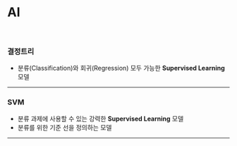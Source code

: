 # AI

<br>

### 결정트리

* 분류(Classification)와 회귀(Regression) 모두 가능한 **Supervised Learning** 모델

---

### SVM

* 분류 과제에 사용할 수 있는 강력한  **Supervised Learning** 모델
* 분류를 위한 기준 선을 정의하는 모델

---

